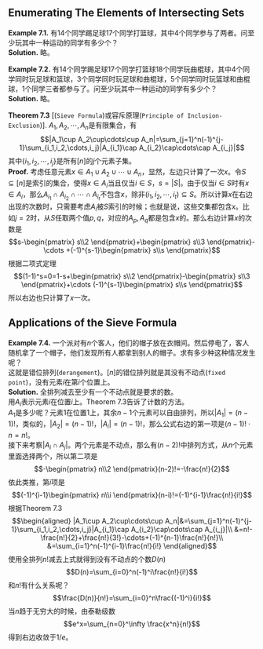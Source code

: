 ## Enumerating The Elements of Intersecting Sets
**Example 7.1.** 有14个同学踢足球17个同学打篮球，其中4个同学参与了两者。问至少玩其中一种运动的同学有多少个？  
**Solution.** 略。

**Example 7.2.** 有14个同学踢足球17个同学打篮球18个同学玩曲棍球，其中4个同学同时玩足球和篮球，3个同学同时玩足球和曲棍球，5个同学同时玩篮球和曲棍球，1个同学三者都参与了。问至少玩其中一种运动的同学有多少个？  
**Solution.** 略。

**Theorem 7.3** [(`Sieve Formula`)或容斥原理(`Principle of Inclusion-Exclusion`)]. $A_1,A_2,\cdots,A_n$是有限集合，有
$$|A_1\cup A_2\cup\cdots\cup A_n|=\sum_{j=1}^n(-1)^{j-1}\sum_{i_1,i_2,\cdots,i_j}|A_{i_1}\cap A_{i_2}\cap\cdots\cap A_{i_j}|$$
其中$\{{i_1,i_2,\cdots,i_j}\}$是所有$[n]$的$j$个元素子集。  
**Proof.** 考虑任意元素$x\in A_1\cup A_2\cup\cdots\cup A_n$，显然，左边只计算了一次$x$。令$S\subseteq [n]$是索引的集合，使得$x\in A_i$当且仅当$i\in S$，$s=|S|$。由于仅当$i\in S$时有$x\in A_i$，那么$A_{i_1}\cap A_{i_2}\cap\cdots\cap A_{i_t}$不包含$x$，除非$(i_1,i_2,\cdots,i_t)\subseteq S$。所以计算$x$在右边出现的次数时，只需要考虑$A_i$被$S$索引的时候；也就是说，这些交集都包含$x$。比如$j=2$时，从$S$任取两个值$p,q$，对应的$A_p,A_q$都是包含$x$的。那么右边计算$x$的次数是
$$s-\begin{pmatrix}
s\\2
\end{pmatrix}+\begin{pmatrix}
s\\3
\end{pmatrix}-\cdots +(-1)^{s-1}\begin{pmatrix}
s\\s
\end{pmatrix}$$
根据二项式定理
$$(1-1)^s=0=1-s+\begin{pmatrix}
s\\2
\end{pmatrix}-\begin{pmatrix}
s\\3
\end{pmatrix}+\cdots (-1)^{s-1}\begin{pmatrix}
s\\s
\end{pmatrix}$$
所以右边也只计算了$x$一次。

## Applications of the Sieve Formula
**Example 7.4.** 一个派对有$n$个客人，他们的帽子放在衣帽间。然后停电了，客人随机拿了一个帽子，他们发现所有人都拿到别人的帽子。求有多少种这种情况发生呢？  
这就是错位排列(`derangement`)。$[n]$的错位排列就是其没有不动点(`fixed point`)，没有元素$i$在第$i$个位置上。  
**Solution.** 全排列减去至少有一个不动点就是要求的数。  
用$A_i$表示元素$i$在位置$i$上。Theorem 7.3告诉了计数的方法。  
$A_1$是多少呢？元素1在位置1上，其余$n-1$个元素可以自由排列，所以$|A_1|=(n-1)!$，类似的，$|A_2|=(n-1)!$，$|A_i|=(n-1)!$，那么公式右边的第一项是$(n-1)!\cdot n=n!$。  
接下来考察$|A_i\cap A_j|$。两个元素是不动点，那么有$(n-2)!$中排列方式，从$n$个元素里面选择两个，所以第二项是
$$-\begin{pmatrix}
n\\2
\end{pmatrix}(n-2)!=-\frac{n!}{2}$$
依此类推，第$i$项是
$$(-1)^{i-1}\begin{pmatrix}
n\\i
\end{pmatrix}(n-i)!=(-1)^{i-1}\frac{n!}{i!}$$
根据Theorem 7.3
$$\begin{aligned}
|A_1\cup A_2\cup\cdots\cup A_n|&=\sum_{j=1}^n(-1)^{j-1}\sum_{i_1,i_2,\cdots,i_j}|A_{i_1}\cap A_{i_2}\cap\cdots\cap A_{i_j}|\\
&=n!-\frac{n!}{2}+\frac{n!}{3!}-\cdots+(-1)^{n-1}\frac{n!}{n!}\\
&=\sum_{i=1}^n(-1)^{i-1}\frac{n!}{i!}
\end{aligned}$$
使用全排列$n!$减去上式就得到没有不动点的个数$D(n)$
$$D(n)=\sum_{i=0}^n(-1)^i\frac{n!}{i!}$$
和$n!$有什么关系呢？
$$\frac{D(n)}{n!}=\sum_{i=0}^n\frac{(-1)^i}{i!}$$
当$n$趋于无穷大的时候，由泰勒级数
$$e^x=\sum_{n=0}^\infty \frac{x^n}{n!}$$
得到右边收敛于$1/e$。
